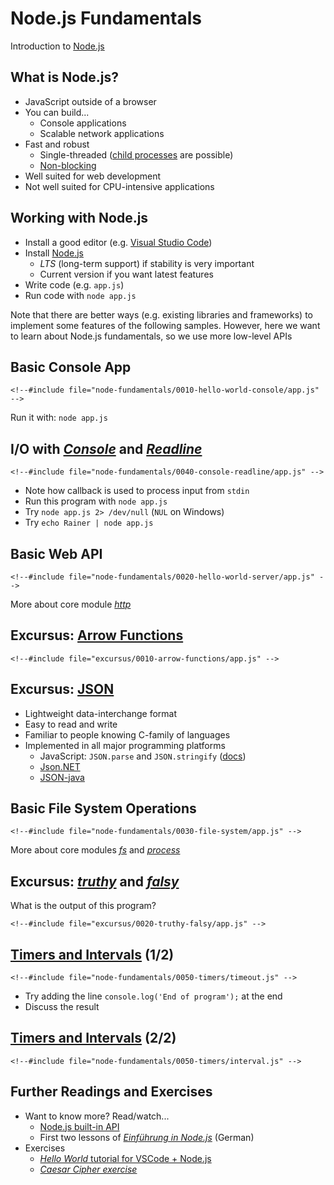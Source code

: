 # Node.js Fundamentals

Introduction to [Node.js](https://nodejs.org)


<!-- .slide: class="left" -->
## What is Node.js?

* JavaScript outside of a browser
* You can build...
  * Console applications
  * Scalable network applications
* Fast and robust
  * Single-threaded ([child processes](https://nodejs.org/api/child_process.html) are possible)
  * [Non-blocking](https://nodejs.org/en/docs/guides/blocking-vs-non-blocking/)
* Well suited for web development
* Not well suited for CPU-intensive applications


<!-- .slide: class="left" -->
## Working with Node.js

* Install a good editor (e.g. [Visual Studio Code](https://code.visualstudio.com))
* Install [Node.js](https://nodejs.org/en/)
  * *LTS* (long-term support) if stability is very important
  * Current version if you want latest features
* Write code (e.g. `app.js`)
* Run code with `node app.js`

Note that there are better ways (e.g. existing libraries and frameworks) to implement some features of the following samples. However, here we want to learn about Node.js fundamentals, so we use more low-level APIs


<!-- .slide: class="left" -->
## Basic Console App

```
<!--#include file="node-fundamentals/0010-hello-world-console/app.js" -->
```

Run it with: `node app.js`


<!-- .slide: class="left" -->
## I/O with [*Console*](https://nodejs.org/api/console.html) and [*Readline*](https://nodejs.org/api/readline.html)

```
<!--#include file="node-fundamentals/0040-console-readline/app.js" -->
```
* Note how callback is used to process input from `stdin`
* Run this program with `node app.js`
* Try `node app.js 2> /dev/null` (`NUL` on Windows)
* Try `echo Rainer | node app.js`


<!-- .slide: class="left" -->
## Basic Web API

```
<!--#include file="node-fundamentals/0020-hello-world-server/app.js" -->
```
More about core module [*http*](https://nodejs.org/api/modules.html#modules_core_modules)


<!-- .slide: class="left" -->
## Excursus: [Arrow Functions](https://developer.mozilla.org/en-US/docs/Web/JavaScript/Reference/Functions/Arrow_functions)

```
<!--#include file="excursus/0010-arrow-functions/app.js" -->
```


<!-- .slide: class="left" -->
## Excursus: [JSON](http://www.json.org/)

* Lightweight data-interchange format
* Easy to read and write
* Familiar to people knowing C-family of languages
* Implemented in all major programming platforms
  * JavaScript: `JSON.parse` and `JSON.stringify` ([docs](https://developer.mozilla.org/en-US/docs/Web/JavaScript/Reference/Global_Objects/JSON#Methods))
  * [Json.NET](http://www.newtonsoft.com/json)
  * [JSON-java](https://github.com/stleary/JSON-java)


<!-- .slide: class="left" -->
## Basic File System Operations

```
<!--#include file="node-fundamentals/0030-file-system/app.js" -->
```
More about core modules [*fs*](https://nodejs.org/api/fs.html) and [*process*](https://nodejs.org/api/process.html)


<!-- .slide: class="left" -->
## Excursus: [*truthy*](https://developer.mozilla.org/en-US/docs/Glossary/Truthy) and [*falsy*](https://developer.mozilla.org/en-US/docs/Glossary/Falsy)

What is the output of this program?
```
<!--#include file="excursus/0020-truthy-falsy/app.js" -->
```


<!-- .slide: class="left" -->
## [Timers and Intervals](https://nodejs.org/api/timers.html) (1/2)

```
<!--#include file="node-fundamentals/0050-timers/timeout.js" -->
```
* Try adding the line `console.log('End of program');` at the end
* Discuss the result


<!-- .slide: class="left" -->
## [Timers and Intervals](https://nodejs.org/api/timers.html) (2/2)

```
<!--#include file="node-fundamentals/0050-timers/interval.js" -->
```


<!-- .slide: class="left" -->
## Further Readings and Exercises

* Want to know more? Read/watch...
  * [Node.js built-in API](https://nodejs.org/api/)
  * First two lessons of [*Einf&uuml;hrung in Node.js*](https://vimeo.com/thenativeweb) (German)
* Exercises
  * [*Hello World* tutorial for VSCode + Node.js](https://code.visualstudio.com/docs/nodejs/nodejs-tutorial#_hello-world)
  * [*Caesar Cipher exercise*](https://github.com/rstropek/htl-mobile-computing/blob/master/node-fundamentals/9010-lab-caesar/readme.md)
